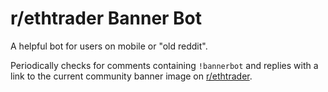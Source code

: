# r/ethtrader Banner Bot
A helpful bot for users on mobile or "old reddit".

Periodically checks for comments containing `!bannerbot` and replies with a link to the current community banner image on [r/ethtrader](https://reddit.com/r/ethtrader).